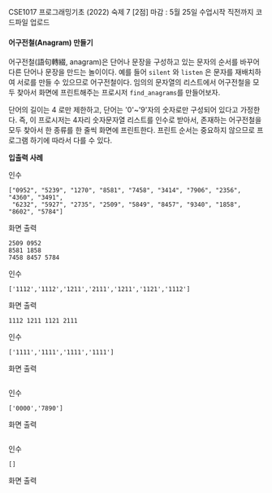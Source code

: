CSE1017 프로그래밍기초 (2022) 
숙제 7 [2점] 
마감 : 5월 25일 수업시작 직전까지 코드파일 업로드

####  어구전철(Anagram) 만들기

어구전철(語句轉綴, anagram)은 단어나 문장을 구성하고 있는 문자의 순서를 바꾸어 다른 단어나 문장을 만드는 놀이이다. 예를 들어 `silent` 와 `listen` 은 문자를 재배치하여 서로를 만들 수 있으므로 어구전철이다. 임의의 문자열의 리스트에서 어구전철을 모두 찾아서 화면에 프린트해주는 프로시저 `find_anagrams`를 만들어보자.

단어의 길이는 4 로만 제한하고, 단어는 '0'~'9'자의 숫자로만 구성되어 있다고 가정한다. 즉, 이 프로시저는 4자리 숫자문자열 리스트를 인수로 받아서, 존재하는 어구전철을 모두 찾아서 한 종류를 한 줄씩 화면에 프린트한다. 프린트 순서는 중요하지 않으므로 프로그램 하기에 따라서 다를 수 있다.    


**입출력 사례**

인수
```
["0952", "5239", "1270", "8581", "7458", "3414", "7906", "2356", "4360", "3491", 
 "6232", "5927", "2735", "2509", "5849", "8457", "9340", "1858", "8602", "5784"]
```

화면 출력
```
2509 0952
8581 1858
7458 8457 5784
```

인수
```
['1112','1112','1211','2111','1211','1121','1112']
```
화면 출력
```
1112 1211 1121 2111
```

인수
```
['1111','1111','1111','1111']
```
화면 출력
```

```

인수
```
['0000','7890']
```
화면 출력
```

```

인수
```
[]
```
화면 출력
```

```
